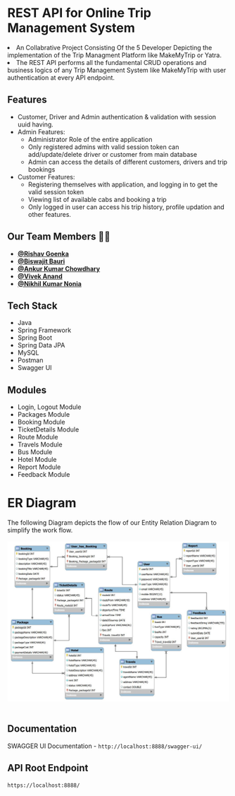 <!-- ============================================  TITLE ======================================================  -->
# REST API for Online Trip Management System

<!-- ============================================  DETAILS ======================================================  -->

<li>An Collabrative Project Consisting Of the 5 Developer Depicting the implementation of the Trip Managment Platform like MakeMyTrip or Yatra.
<li>The REST API performs all the fundamental CRUD operations and business logics of any Trip Management System like MakeMyTrip with user authentication at every API endpoint.
<br>

 
<!-- ============================================  FEATURES ======================================================  -->
## Features

* Customer, Driver and Admin authentication & validation with session uuid having.
* Admin Features:
    * Administrator Role of the entire application
    * Only registered admins with valid session token can add/update/delete driver or customer from main database
    * Admin can access the details of different customers, drivers and trip bookings
* Customer Features:
    * Registering themselves with application, and logging in to get the valid session token
    * Viewing list of available cabs and booking a trip
    * Only logged in user can access his trip history, profile updation and other features.

<!-- ============================================  CONTRIBUTORS ======================================================  -->
## Our Team Members 👨‍💻
  - **[@Rishav Goenka](https://github.com/rishavgoenka)**
  - **[@Biswajit Bauri](https://github.com/ACE218)**
  - **[@Ankur Kumar Chowdhary](https://github.com/ankur-47)**
  - **[@Vivek Anand](https://github.com/vivek-650)**
  - **[@Nikhil Kumar Nonia](https://github.com/nikhil6712)**

<!-- ============================================  TECH STACK ======================================================  -->

## Tech Stack

* Java
* Spring Framework
* Spring Boot
* Spring Data JPA
* MySQL
* Postman
* Swagger UI

<!-- ============================================  MODULES ======================================================  -->

## Modules

* Login, Logout Module
* Packages Module
* Booking Module
* TicketDetails Module
* Route Module
* Travels Module
* Bus Module
* Hotel Module
* Report Module
* Feedback Module

<!-- ============================================  ER - DIAGRAM ======================================================  -->

# ER Diagram

The following Diagram depicts the flow of our Entity Relation Diagram to simplify the work flow.
<br>
<br>
![ER Diagram - DB Schema](https://github.com/raus376/OnlineTripManagementSystemApp/blob/addb16bf0cd504c3bd804e4cb9d4b7429055ac7a/DB%20Schema%20-%20ER%20Diagram.JPG)
<br>
<br>

<!-- ============================================  DOCUMENTATION ======================================================  -->

## Documentation

SWAGGER UI Documentation - `http://localhost:8888/swagger-ui/`


<!-- ============================================  API ROOT ENDPOINTS ======================================================  -->

## API Root Endpoint

`https://localhost:8888/`
